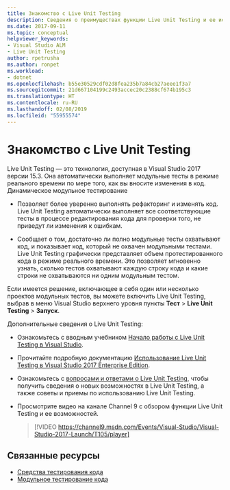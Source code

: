 ```yaml
---
title: Знакомство с Live Unit Testing
description: Сведения о преимуществах функции Live Unit Testing и ее использовании при модульном тестировании проектов.
ms.date: 2017-09-11
ms.topic: conceptual
helpviewer_keywords:
- Visual Studio ALM
- Live Unit Testing
author: rpetrusha
ms.author: ronpet
ms.workload:
- dotnet
ms.openlocfilehash: b55e30529cdf02d8fea235b7a84cb27aeee1f3a7
ms.sourcegitcommit: 21d667104199c2493accec20c2388cf674b195c3
ms.translationtype: HT
ms.contentlocale: ru-RU
ms.lasthandoff: 02/08/2019
ms.locfileid: "55955574"
---
```

# <a name="introducing-live-unit-testing"></a>Знакомство с Live Unit Testing

Live Unit Testing — это технология, доступная в Visual Studio 2017 версии 15.3. Она автоматически выполняет модульные тесты в режиме реального времени по мере того, как вы вносите изменения в код. Динамическое модульное тестирование

- Позволяет более уверенно выполнять рефакторинг и изменять код. Live Unit Testing автоматически выполняет все соответствующие тесты в процессе редактирования кода для проверки того, не приведут ли изменения к ошибкам.

- Сообщает о том, достаточно ли полно модульные тесты охватывают код, и показывает код, который не охвачен модульными тестами. Live Unit Testing графически представляет объем протестированного кода в режиме реального времени. Это позволяет мгновенно узнать, сколько тестов охватывают каждую строку кода и какие строки не охватываются ни одним модульным тестом.

Если имеется решение, включающее в себя один или несколько проектов модульных тестов, вы можете включить Live Unit Testing, выбрав в меню Visual Studio верхнего уровня пункты **Тест** > **Live Unit Testing** > **Запуск**.

Дополнительные сведения о Live Unit Testing:

- Ознакомьтесь с вводным учебником [Начало работы с Live Unit Testing в Visual Studio](live-unit-testing-start.md).

- Прочитайте подробную документацию [Использование Live Unit Testing в Visual Studio 2017 Enterprise Edition](live-unit-testing.md).

- Ознакомьтесь с [вопросами и ответами о Live Unit Testing](live-unit-testing-faq.md), чтобы получить сведения о новых возможностях в Live Unit Testing, а также советы и приемы по использованию Live Unit Testing.

- Просмотрите видео на канале Channel 9 с обзором функции Live Unit Testing и ее возможностей. </p>

   > [!VIDEO https://channel9.msdn.com/Events/Visual-Studio/Visual-Studio-2017-Launch/T105/player]

## <a name="related-resources"></a>Связанные ресурсы
- [Средства тестирования кода](https://visualstudio.microsoft.com/vs/testing-tools/)
- [Модульное тестирование кода](unit-test-your-code.md)
